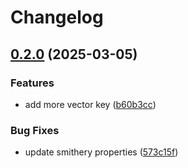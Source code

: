 # Changelog

## [0.2.0](https://github.com/athapong/aio-mcp/compare/0.1.1...v0.2.0) (2025-03-05)


### Features

* add more vector key ([b60b3cc](https://github.com/athapong/aio-mcp/commit/b60b3ccdfe28b026d4987052dcfc878615c6d6a8))


### Bug Fixes

* update smithery properties ([573c15f](https://github.com/athapong/aio-mcp/commit/573c15fd74751fa362b775447845809aeb6b2ed2))
